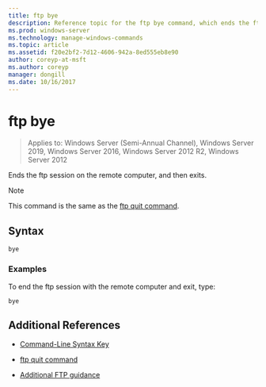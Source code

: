 ```yaml
---
title: ftp bye
description: Reference topic for the ftp bye command, which ends the ftp session on the remote computer, and then exits.
ms.prod: windows-server
ms.technology: manage-windows-commands
ms.topic: article
ms.assetid: f20e2bf2-7d12-4606-942a-8ed555eb8e90
author: coreyp-at-msft
ms.author: coreyp
manager: dongill
ms.date: 10/16/2017
---
```


# ftp bye

> Applies to: Windows Server (Semi-Annual Channel), Windows Server 2019, Windows Server 2016, Windows Server 2012 R2, Windows Server 2012

Ends the ftp session on the remote computer, and then exits.

> [!NOTE]
> This command is the same as the [ftp quit command](ftp-quit.md).

## Syntax

```
bye
```

### Examples

To end the ftp session with the remote computer and exit, type:

```
bye
```

## Additional References

- [Command-Line Syntax Key](command-line-syntax-key.md)

- [ftp quit command](ftp-quit.md)

- [Additional FTP guidance](https://docs.microsoft.com/previous-versions/orphan-topics/ws.10/cc756013(v=ws.10))
